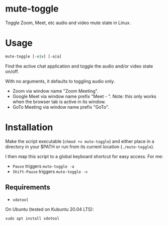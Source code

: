# mute-toggle
Toggle Zoom, Meet, etc audio and video mute state in Linux.


# Usage

```bash
mute-toggle [-v|v] [-a|a]
```

Find the active chat application and toggle the audio and/or video state on/off.

With no arguments, it defaults to toggling audio only.

* Zoom via window name "Zoom Meeting".
* Google Meet via window name prefix "Meet - ".  Note: this only works when the browser tab is active in its window.
* GoTo Meeting via window name prefix "GoTo".


# Installation
Make the script executable (`chmod +x mute-toggle`) and either place in a directory in your $PATH or run from its current location (`./mute-toggle`).

I then map this script to a global keyboard shortcut for easy access.
For me:

- `Pause` triggers `mute-toggle -a`
- `Shift-Pause` triggers `mute-toggle -v`


## Requirements

* `xdotool`

On Ubuntu (tested on Kubuntu 20.04 LTS):

`sudo apt install xdotool`

